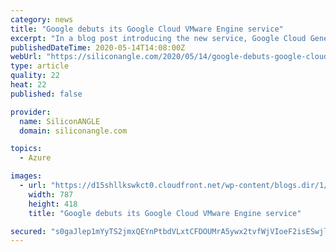 ```yaml
---
category: news
title: "Google debuts its Google Cloud VMware Engine service"
excerpt: "In a blog post introducing the new service, Google Cloud General Manager June Yang said VMware installations form the basis of many of its customers’ information technology environments. According to her,"
publishedDateTime: 2020-05-14T14:08:00Z
webUrl: "https://siliconangle.com/2020/05/14/google-debuts-google-cloud-vmware-engine-service/"
type: article
quality: 22
heat: 22
published: false

provider:
  name: SiliconANGLE
  domain: siliconangle.com

topics:
  - Azure

images:
  - url: "https://d15shllkswkct0.cloudfront.net/wp-content/blogs.dir/1/files/2020/05/VMware-Google.jpg"
    width: 787
    height: 418
    title: "Google debuts its Google Cloud VMware Engine service"

secured: "s0gaJlep1mYyTS2jmxQEYnPtbdVLxtCFDOUMrA5ywx2tvfWjVIoeF2isESwjlG7EEhwmU/6oxkvpfGS0C8hiODJbJzD5TrEtGklz9N9yVjKHmocBGKXPZdaeqDtJZyKNMilevHNoEhUWR3zhARMjdXZxgUcAULvfn2LyMZ/EMKFn+5EZHZAmZmXjbyLo1zh61xbVkKcIdNHf0DeiXafIXwDsnksqrCk7BJHJxI3FRq0JtCKlm7xkjQ2i8OQZHY2AqV6i74RfxHojjB2h9iJ8JzIQmKEz08M+4l6OpLf7SRWNbCfGCaMnbfo0H/0O/v2E;In/LExoCtspL/Uc40+387w=="
---
```


